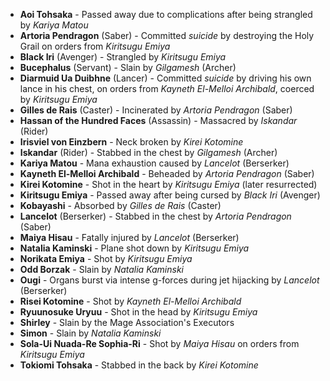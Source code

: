 - **Aoi Tohsaka** - Passed away due to complications after being strangled by _Kariya Matou_
- **Artoria Pendragon** (Saber) - Committed _suicide_ by destroying the Holy Grail on orders from _Kiritsugu Emiya_
- **Black Iri** (Avenger) - Strangled by _Kiritsugu Emiya_
- **Bucephalus** (Servant) - Slain by _Gilgamesh_ (Archer)
- **Diarmuid Ua Duibhne** (Lancer) - Committed _suicide_ by driving his own lance in his chest, on orders from _Kayneth El-Melloi Archibald_, coerced by _Kiritsugu Emiya_
- **Gilles de Rais** (Caster) - Incinerated by _Artoria Pendragon_ (Saber)
- **Hassan of the Hundred Faces** (Assassin) - Massacred by _Iskandar_ (Rider)
- **Irisviel von Einzbern** - Neck broken by _Kirei Kotomine_
- **Iskandar** (Rider) - Stabbed in the chest by _Gilgamesh_ (Archer)
- **Kariya Matou** - Mana exhaustion caused by _Lancelot_ (Berserker)
- **Kayneth El-Melloi Archibald** - Beheaded by _Artoria Pendragon_ (Saber)
- **Kirei Kotomine** - Shot in the heart by _Kiritsugu Emiya_ (later resurrected)
- **Kiritsugu Emiya** - Passed away after being cursed by _Black Iri_ (Avenger)
- **Kobayashi** - Absorbed by _Gilles de Rais_ (Caster)
- **Lancelot** (Berserker) - Stabbed in the chest by _Artoria Pendragon_ (Saber)
- **Maiya Hisau** - Fatally injured by _Lancelot_ (Berserker)
- **Natalia Kaminski** - Plane shot down by _Kiritsugu Emiya_
- **Norikata Emiya** - Shot by _Kiritsugu Emiya_
- **Odd Borzak** - Slain by _Natalia Kaminski_
- **Ougi** - Organs burst via intense g-forces during jet hijacking by _Lancelot_ (Berserker)
- **Risei Kotomine** - Shot by _Kayneth El-Melloi Archibald_
- **Ryuunosuke Uryuu** - Shot in the head by _Kiritsugu Emiya_
- **Shirley** - Slain by the Mage Association's Executors
- **Simon** - Slain by _Natalia Kaminski_
- **Sola-Ui Nuada-Re Sophia-Ri** - Shot by _Maiya Hisau_ on orders from _Kiritsugu Emiya_
- **Tokiomi Tohsaka** - Stabbed in the back by _Kirei Kotomine_